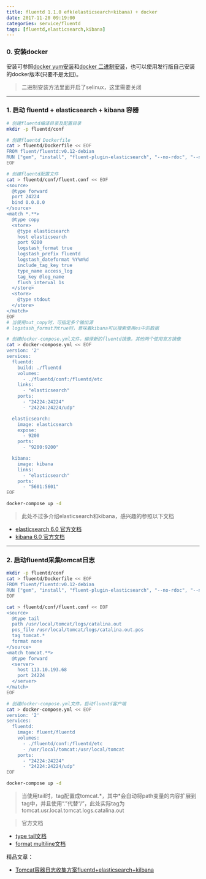 ```yaml
---
title: fluentd 1.1.0 efk(elasticsearch+kibana) + docker
date: 2017-11-20 09:19:00
categories: service/fluentd
tags: [fluentd,elasticsearch,kibana]
---
```


### 0. 安装docker
安装可参照[docker yum安装](/virtualization/docker/docker_1.1.0_installation_centos7.html)和[docker 二进制安装](/virtualization/docker/docker_1.1.1_installation_binary.html)，也可以使用发行版自己安装的docker版本(只要不是太旧)。
> 二进制安装方法里面开启了selinux，这里需要关闭

---

### 1. 启动 fluentd + elasticsearch + kibana 容器
``` bash
# 创建fluentd编译目录及配置目录
mkdir -p fluentd/conf

# 创建fluentd Dockerfile
cat > fluentd/Dockerfile << EOF
FROM fluent/fluentd:v0.12-debian
RUN ["gem", "install", "fluent-plugin-elasticsearch", "--no-rdoc", "--no-ri", "--version", "1.9.2"]
EOF

# 创建fluentd配置文件
cat > fluentd/conf/fluent.conf << EOF
<source>
  @type forward
  port 24224
  bind 0.0.0.0
</source>
<match *.**>
  @type copy
  <store>
    @type elasticsearch
    host elasticsearch
    port 9200
    logstash_format true
    logstash_prefix fluentd
    logstash_dateformat %Y%m%d
    include_tag_key true
    type_name access_log
    tag_key @log_name
    flush_interval 1s
  </store>
  <store>
    @type stdout
  </store>
</match>
EOF
# 当使用out_copy时，可指定多个输出源
# logstash_format为true时，意味着kibana可以搜索使用es中的数据

# 创建docker-compose.yml文件，编译新的fluentd镜像，其他两个使用官方镜像
cat > docker-compose.yml << EOF
version: '2'
services:
  fluentd:
    build: ./fluentd
    volumes:
      - ./fluentd/conf:/fluentd/etc
    links:
      - "elasticsearch"
    ports:
      - "24224:24224"
      - "24224:24224/udp"

  elasticsearch:
    image: elasticsearch
    expose:
      - 9200
    ports:
      - "9200:9200"

  kibana:
    image: kibana
    links:
      - "elasticsearch"
    ports:
      - "5601:5601"
EOF

docker-compose up -d
```
> 此处不过多介绍elasticsearch和kibana，感兴趣的参照以下文档
- [elasticsearch 6.0 官方文档](https://www.elastic.co/guide/en/elasticsearch/reference/current/setup.html)
- [kibana 6.0 官方文档](https://www.elastic.co/guide/en/kibana/6.0/setup.html)

---

### 2. 启动fluentd采集tomcat日志
``` bash
mkdir -p fluentd/conf
cat > fluentd/Dockerfile << EOF
FROM fluent/fluentd:v0.12-debian
RUN ["gem", "install", "fluent-plugin-elasticsearch", "--no-rdoc", "--no-ri", "--version", "1.9.2"]
EOF

cat > fluentd/conf/fluent.conf << EOF
<source>
  @type tail
  path /usr/local/tomcat/logs/catalina.out
  pos_file /usr/local/tomcat/logs/catalina.out.pos
  tag tomcat.*
  format none
</source>
<match tomcat.**>
  @type forward
  <server>
    host 113.10.193.68
    port 24224
  </server>
</match>
EOF

# 创建docker-compose.yml文件，启动fluentd客户端
cat > docker-compose.yml << EOF
version: '2'
services:
  fluentd:
    image: fluent/fluentd
    volumes:
      - ./fluentd/conf:/fluentd/etc
      - /usr/local/tomcat:/usr/local/tomcat
    ports:
      - "24224:24224"
      - "24224:24224/udp"
EOF

docker-compose up -d
```
> 当使用tail时，tag配置成tomcat.\*，其中\*会自动将path变量的内容扩展到tag中，并且使用“.”代替“/”，此处实际tag为tomcat.usr.local.tomcat.logs.catalina.out

> 官方文档
- [type tail文档](https://docs.fluentd.org/v0.12/articles/in_tail)
- [format multiline文档](https://docs.fluentd.org/v0.12/articles/parser_multiline)

精品文章：
- [Tomcat容器日志收集方案fluentd+elasticsearch+kilbana](http://270142877.blog.51cto.com/12869137/1951159)
